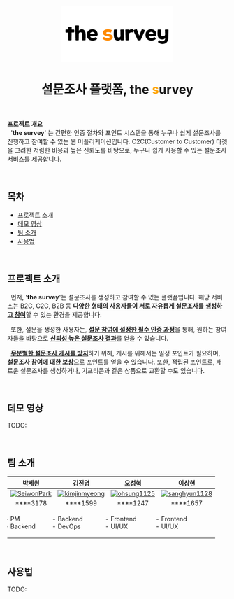 <p align="center">
  <a href="https://capstone-2023-40-thesurvey.vercel.app">
    <picture>
      <source media="(prefers-color-scheme: dark)" srcset="./assets/logo-dark.webp">
      <img src="./assets/logo-light.webp" height="128">
    </picture>
  </a>
  <h1 align="center">설문조사 플랫폼, the <span style="color:orange">s</span>urvey</h1>
</p>

<br/>   

**프로젝트 개요**   
&nbsp;&nbsp;'**the survey**' 는 간편한 인증 절차와 포인트 시스템을 통해 누구나 쉽게 설문조사를 진행하고 참여할 수 있는 웹 어플리케이션입니다. C2C(Customer to Customer) 타겟을 고려한 저렴한 비용과 높은 신뢰도를 바탕으로, 누구나 쉽게 사용할 수 있는 설문조사 서비스를 제공합니다.

<br/>   

## 목차
<ul>
  <li><a href="#프로젝트-소개">프로젝트 소개</a></li>
  <li><a href="#데모-영상">데모 영상</a></li>
  <li><a href="#팀-소개">팀 소개</a></li>
  <li><a href="#사용법">사용법</a></li>
</ul>

<br/>   

## 프로젝트 소개
&nbsp;&nbsp;먼저, '**the survey**'는 설문조사를 생성하고 참여할 수 있는 플랫폼입니다. 해당 서비스는 B2C, C2C, B2B 등 <u>**다양한 형태의 사용자들이 서로 자유롭게 설문조사를 생성하고 참여**</u>할 수 있는 환경을 제공합니다.

&nbsp;&nbsp;또한, 설문을 생성한 사용자는, <u>**설문 참여에 설정한 필수 인증 과정**</u>을 통해, 원하는 참여자들을 바탕으로 <u>**신뢰성 높은 설문조사 결과**</u>를 얻을 수 있습니다.

&nbsp;&nbsp;<u>**무분별한 설문조사 게시를 방지**</u>하기 위해, 게시를 위해서는 일정 포인트가 필요하며, <u>**설문조사 참여에 대한 보상**</u>으로 포인트를 얻을 수 있습니다. 또한, 적립된 포인트로, 새로운 설문조사를 생성하거나, 기프티콘과 같은 상품으로 교환할 수도 있습니다.

<br/>   

## 데모 영상
TODO: 

<br/>   

## 팀 소개
<table>
  <thead align="center">
    <tr align="center">
      <th align="center" style="text-align: center;">
        <a href="https://github.com/SeiwonPark">박세원</a>
      </th>
      <th align="center" style="text-align: center;">
        <a href="https://github.com/kimjinmyeong">김진명</a>
      </th>
      <th align="center" style="text-align: center;">
        <a href="https://github.com/ohsung1125">오성혁</a>
      </th>
      <th align="center" style="text-align: center;">
        <a href="https://github.com/sanghyun1128">이상현</a>
      </th>
    </tr>
  </thead>
  <tbody>
    <tr>
      <td align="center">
        <a href="https://github.com/SeiwonPark">
          <img src="https://avatars.githubusercontent.com/SeiwonPark" alt="SeiwonPark" width="128" height="128">
        </a>
      </td>
      <td align="center">
        <a href="https://github.com/kimjinmyeong">
          <img src="https://avatars.githubusercontent.com/kimjinmyeong" alt="kimjinmyeong" width="128" height="128">
        </a>
      </td>
      <td align="center">
        <a href="https://github.com/ohsung1125">
          <img src="https://avatars.githubusercontent.com/ohsung1125" alt="ohsung1125" width="128" height="128">
        </a>
      </td>
      <td align="center">
        <a href="https://github.com/sanghyun1128">
          <img src="https://avatars.githubusercontent.com/sanghyun1128" alt="sanghyun1128" width="128" height="128">
        </a>
      </td>
    </tr>
    <tr align="center">
      <td align="center" style="text-align: center;">
        ****3178
      </td>
      <td align="center" style="text-align: center;">
        ****1599
      </td>
      <td align="center" style="text-align: center;">
        ****1247
      </td>
      <td align="center" style="text-align: center;">
        ****1657
      </td>
    </tr>
    <tr>
      <td align="left">
        <ul style="list-style-type:'- ';padding-left:0;">
          <li>PM</li>
          <li>Backend</li>
        </ul>
      </td>
      <td align="left">
        <ul style="list-style-type:'- ';padding-left:0;">
          <li>Backend</li>
          <li>DevOps</li>
        </ul>
      </td>
      <td align="left">
        <ul style="list-style-type:'- ';padding-left:0;">
          <li>Frontend</li>
          <li>UI/UX</li>
        </ul>
      </td>
      <td align="left">
        <ul style="list-style-type:'- ';padding-left:0;">
          <li>Frontend</li>
          <li>UI/UX</li>
        </ul>
      </td>
    </tr>
  </tbody>
</table>

<br/>   

## 사용법
TODO:


